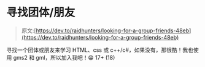 # 寻找团体/朋友

> 原文:[https://dev.to/raidhunters/looking-for-a-group-friends-48eb](https://dev.to/raidhunters/looking-for-a-group-friends-48eb)

寻找一个团体或朋友来学习 HTML、css 或 c++/c#，如果没有，那很酷！我也使用 gms2 和 gml，所以加入我吧！😁 17+ (18)